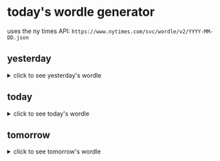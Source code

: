 # today's wordle generator

uses the ny times API: `https://www.nytimes.com/svc/wordle/v2/YYYY-MM-DD.json`

## yesterday

<details>
    <summary>click to see yesterday's wordle</summary>

    nomad

</details>

## today

<details>
    <summary>click to see today's wordle</summary>

    kefir

</details>

## tomorrow

<details>
    <summary>click to see tomorrow's wordle</summary>

    knell

</details>
